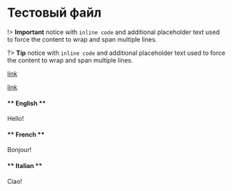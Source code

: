 # Тестовый файл

!> **Important** notice with `inline code` and additional placeholder text used
to force the content to wrap and span multiple lines.

?> **Tip** notice with `inline code` and additional placeholder text used to
force the content to wrap and span multiple lines.

[link](/demo/ ':ignore')


[link](/demo/)


<!-- tabs:start -->

#### ** English **

Hello!

#### ** French **

Bonjour!

#### ** Italian **

Ciao!

<!-- tabs:end -->
